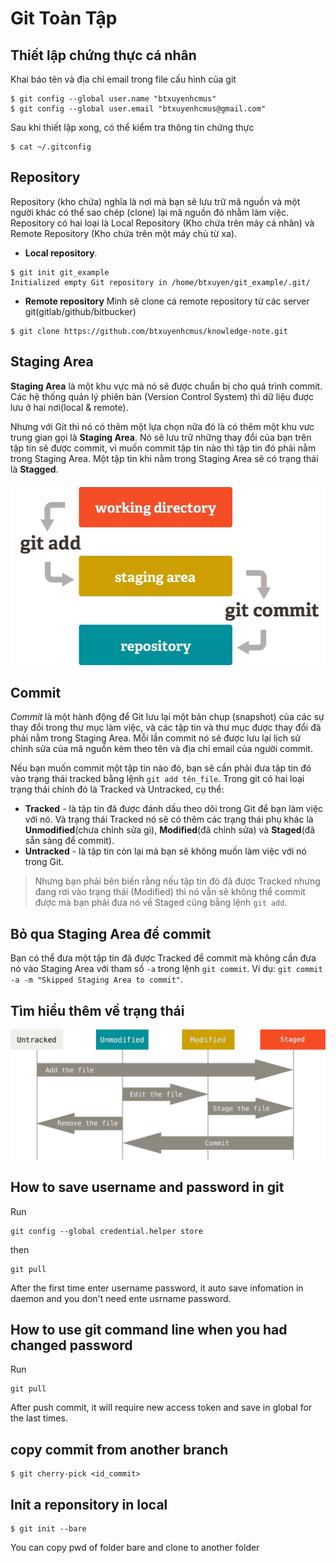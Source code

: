# Git Toàn Tập
## Thiết lập chứng thực cá nhân
Khai báo tên và địa chỉ email trong file cấu hình của git
```
$ git config --global user.name "btxuyenhcmus"
$ git config --global user.email "btxuyenhcmus@gmail.com"
```
Sau khi thiết lập xong, có thể kiểm tra thông tin chứng thực
```
$ cat ~/.gitconfig
```
## Repository
Repository (kho chứa) nghĩa là nơi mà bạn sẽ lưu trữ mã nguồn và một người khác có thể sao chép (clone) lại mã nguồn đó nhằm làm việc. Repository có hai loại là Local Repository (Kho chứa trên máy cá nhân) và Remote Repository (Kho chứa trên một máy chủ từ xa).

- **Local repository**.
```
$ git init git_example
Initialized empty Git repository in /home/btxuyen/git_example/.git/
```
- **Remote repository**
Mình sẽ clone cá remote repository từ các server git(gitlab/github/bitbucker)
```
$ git clone https://github.com/btxuyenhcmus/knowledge-note.git
```

## Staging Area
**Staging Area** là một khu vực mà nó sẽ được chuẩn bị cho quá trình commit. Các hệ thống quản lý phiên bản (Version Control System) thì dữ liệu được lưu ở hai nơi(local & remote).

Nhưng với Git thì nó có thêm một lựa chọn nữa đó là có thêm một khu vưc trung gian gọi là **Staging Area**. Nó sẽ lưu trữ những thay đổi của bạn trên tập tin sẽ được commit, vì muốn commit tập tin nào thì tập tin đó phải nằm trong Staging Area. Một tập tin khi nằm trong Staging Area sẽ có trạng thái là **Stagged**.

![staging_area](./src/static/git-staging-area.png.webp)

## Commit
*Commit* là một hành động để Git lưu lại một bản chụp (snapshot) của các sự thay đổi trong thư mục làm việc, và các tập tin và thư mục được thay đổi đã phải nằm trong Staging Area. Mỗi lần commit nó sẽ được lưu lại lịch sử chỉnh sửa của mã nguồn kèm theo tên và địa chỉ email của người commit.

Nếu bạn muốn commit một tập tin nào đó, bạn sẽ cần phải đưa tập tin đó vào trạng thái tracked bằng lệnh `git add tên_file`. Trong git có hai loại trạng thái chính đó là Tracked và Untracked, cụ thể:
- **Tracked** - là tập tin đã được đánh dấu theo dõi trong Git để bạn làm việc với nó. Và trạng thái Tracked nó sẽ có thêm các trạng thái phụ khác là **Unmodified**(chưa chỉnh sửa gì), **Modified**(đã chỉnh sửa) và **Staged**(đã sẵn sàng để commit).
- **Untracked** - là tập tin còn lại mà bạn sẽ không muốn làm việc với nó trong Git.
> Nhưng bạn phải bên biến rằng nếu tập tin đó đã được Tracked nhưng đang rơi vào trạng thái (Modified) thì nó vẫn sẽ không thể commit được mà bạn phải đưa nó về Staged cũng bằng lệnh `git add`.

## Bỏ qua Staging Area để commit
Bạn có thể đưa một tập tin đã được Tracked để commit mà không cần đưa nó vào Staging Area với tham số  `-a` trong lệnh `git commit`. Ví dụ: `git commit -a -m "Skipped Staging Area to commit"`.

## Tìm hiểu thêm về trạng thái
![git-lifecicle](./src/static/git-lifecycle.webp)

## How to save username and password in git
Run
```
git config --global credential.helper store
```
then
```
git pull
```
After the first time enter username password, it auto save infomation in daemon and you don't need ente usrname password.

## How to use git command line when you had changed password
Run
```
git pull
```
After push commit, it will require new access token and save in global for the last times.

## copy commit from another branch
```
$ git cherry-pick <id_commit>
```

## Init a reponsitory in local
```
$ git init --bare
```
You can copy pwd of folder bare and clone to another folder